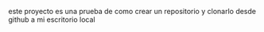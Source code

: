 este proyecto es una prueba de como crear un repositorio y clonarlo desde github a mi escritorio local 
